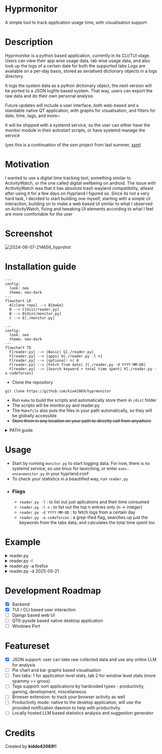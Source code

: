 # Hyprmonitor
A simple tool to track application usage time, with visualisation support

# Description
Hyprmonitor is a python based application, currently in its CLI/TUI stage. 
Users can view their app wise usage data, tab wise usage data, and also look up the logs of a certain date for both the supported tabs
Logs are available on a per-day basis, stored as serialised dictionary objects in a logs directory

It logs the system data as a python dictionary object, the next version will be ported to a JSON logfile based system. That way, users can export the raw data and do their own personal analysis 

Future updates will include a user interface, both web-based and a standable native QT application, with graphs for visualisation, and filters for date, time, tags, and more~

It will be shipped with a systemd service, so the user can either have the monitor module in their autostart scripts, or have systemd manage the service

(yes this is a continuation of the ssm project from last summer, [ssm](https://github.com/kio42069/ssm))

# Motivation
I wanted to use a digital time tracking tool, something similar to ActivityWatch, or the one called digital wellbeing on android. The issue with AcitivityWatch was that it has absolute trash wayland compatibility, atleast after using it for a few days on Hyprland I figured so. Since its not a very hard task, I decided to start building one myself, starting with a simple cli interaction, building on to make a web based UI similar to what I observed on ActivityWatch, fixing and tweaking UI elements according to what I feel are more comfortable for the user 

# Screenshot
![2024-06-07-214656_hyprshot](https://github.com/kio42069/ssm/assets/62372847/da911509-baae-4fc5-8473-ce25f8d6a042)

# Installation guide

```mermaid
---
config:
  look: neo
  theme: neo-dark
---
flowchart LR
  A[clone repo] --> B{make}
  B --> C[dist/reader.py]
  B --> D[dist/monitor.py]
  C --> E[./monitor.py]
```

```mermaid
---
config:
  look: neo
  theme: neo-dark
---
flowchart TD
  F[reader.py] --> |Basic| G[./reader.py]
  F[reader.py] --> |apps| H[./reader.py -l n]
  F[reader.py] --> |optional: n| H
  F[reader.py] --> |Fetch from date| J[./reader.py -d YYYY-MM-DD]
  F[reader.py] --> |Search keyword + total time spent| K[./reader.py -a codeforces]
```
- Clone the repository
```
git clone https://github.com/kio42069/hyprmonitor
```
- Run `make` to build the scripts and automatically store them in `/dist` folder
- The scripts will be monitor.py and reader.py 
- The `Makefile` also puts the files in your path automatically, so they will be globally accessible
- ~~Store them in any location on your path to directly call from anywhere~~
<details>
<summary>PATH guide</summary>

```
echo $path                           # to check which all directories are in your path variable
cp monitor.py /home/$USER/.local/bin # example directory
cp reader.py /usr/local/bin          # another example directory
```
</details>


# Usage
- Start by running `monitor.py` to start logging data. For now, there is no systemd service, so use tmux for launching, or enter `exec-once=monitor.py` in your hyprland.conf
- To check your statistics in a beautified way, run `reader.py`
- ### Flags
  - `reader.py -l` : to list out just aplications and their time consumed
  - `reader.py -l n` : to list out the top n entries only (n -> integer) 
  - `reader.py -d YYYY-MM-DD` : to fetch logs from a certain day
  - `reader.py -a codeforces` : a grep-ified flag, searches up just the keywords from the tabs data, and calculates the total time spent too

# Example
<details>
  <summary>reader.py</summary>
  
  ```
☁  dist [master] ⚡  reader.py                                                                    14%
[Module Reader Loaded]
--------------------------------------------------------------------------------------------------------
| Editing hyprmonitor/README.md at master · kio42069/hyprmonitor — Mozilla Firefox               0h 6m |
| surt@surt:/tmp/hyprmonitor/src                                                                 0h 3m |
| surt@surt:/tmp/hyprmonitor/dist                                                                0h 2m |
| reader.py - src - Visual Studio Code                                                           0h 2m |
| nvim README.md                                                                                 0h 1m |
| nvim reader.py                                                                                 0h 0m |
| surt@surt:/tmp/hyprmonitor                                                                     0h 0m |
| WhatsApp — Mozilla Firefox                                                                     0h 0m |
| (3) Inbox • Chats — Mozilla Firefox                                                            0h 0m |
| Touchpad Button Issue Hyprland — Mozilla Firefox                                               0h 0m |
| Welcome - src - Visual Studio Code                                                             0h 0m |
| surt@surt:~                                                                                    0h 0m |
| Inbox - surat22517@iiitd.ac.in - IIIT Delhi Mail — Mozilla Firefox                             0h 0m |
| GitHub Student Developer Pack - GitHub Education — Mozilla Firefox                             0h 0m |
| Why Use .NET — Mozilla Firefox                                                                 0h 0m |
| touchpad buttons dont work hyprland - Google Search — Mozilla Firefox                          0h 0m |
| surt@surt:/tmp                                                                                 0h 0m |
| ./monitor.py                                                                                   0h 0m |
| Creating an MVC CRUD app, part 1 | LinkedIn Learning — Mozilla Firefox                         0h 0m |
| ./reader.py -a firefox                                                                         0h 0m |
| surt@surt:/tmp/ssm                                                                             0h 0m |
| src - Visual Studio Code                                                                       0h 0m |
--------------------------------------------------------------------------------------------------------
```
</details>
<details>
  <summary>reader.py -l</summary>
  
```
☁  dist [master] ⚡  reader.py -l                                                                 14%
[Module Reader Loaded]
--------------------------------------------------------------------------------------------------------
| firefox                                                                                        0h 7m |
| Alacritty                                                                                      0h 6m |
| Code                                                                                           0h 2m |
--------------------------------------------------------------------------------------------------------
☁  dist [master] ⚡  reader.py -l 2                                                               14%
[Module Reader Loaded]
--------------------------------------------------------------------------------------------------------
| firefox                                                                                        0h 7m |
| Alacritty                                                                                      0h 6m |
--------------------------------------------------------------------------------------------------------
```
</details>

<details>
  <summary>reader.py -a firefox</summary>
  
```
☁  dist [master] ⚡  reader.py -a firefox                                                         14%
[Module Reader Loaded]
--------------------------------------------------------------------------------------------------------
| Editing hyprmonitor/README.md at master · kio42069/hyprmonitor — Mozilla Firefox               0h 6m |
| WhatsApp — Mozilla Firefox                                                                     0h 0m |
| (3) Inbox • Chats — Mozilla Firefox                                                            0h 0m |
| Touchpad Button Issue Hyprland — Mozilla Firefox                                               0h 0m |
| Inbox - surat22517@iiitd.ac.in - IIIT Delhi Mail — Mozilla Firefox                             0h 0m |
| GitHub Student Developer Pack - GitHub Education — Mozilla Firefox                             0h 0m |
| Why Use .NET — Mozilla Firefox                                                                 0h 0m |
| touchpad buttons dont work hyprland - Google Search — Mozilla Firefox                          0h 0m |
| Creating an MVC CRUD app, part 1 | LinkedIn Learning — Mozilla Firefox                         0h 0m |
| ./reader.py -a firefox                                                                         0h 0m |
--------------------------------------------------------------------------------------------------------

Total Time: 0h 6m
```
</details>
<details>
  <summary>reader.py -d 2025-05-21</summary>
  
```
☁  dist [master] ⚡  reader.py -d 2025-05-21                                                      14%
[Module Reader Loaded]
fetching records from 2025-05-21
Enter
 1. to view window stats
 2. to view all application stats: 1
ok
☁  dist [master] ⚡     
```
</details>

# Development Roadmap
- [x] Backend
- [x] TUI / CLI based user interaction
- [ ] Django based web UI 
- [ ] QT6-pyside based native desktop application
- [ ] Windows Port

# Featureset
- [x] JSON support: user can take raw collected data and use any online LLM for analysis
- [ ] Pie chart and bar graphs based visualisation
- [ ] Two tabs: 1 for application level stats, tab 2 for window level stats (more spammy == gross)
- [ ] Tags support:  sort applications by hardcoded types - productivity, gaming, development, miscellaneous 
- [ ] Browser extension: to track your browser activity as well
- [ ] Productivity mode: native to the desktop application, will use the provided notification daemon to help with productivity
- [ ] Locally hosted LLM based statistics analysis and suggestion generator

# Credits
Created by <b>kiddo42069!!</b>
